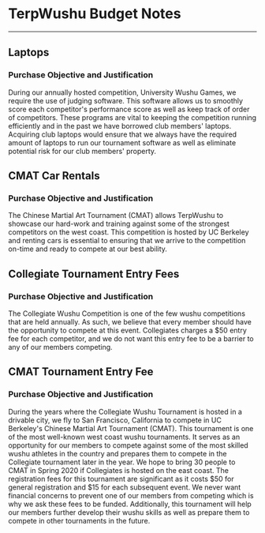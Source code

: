 # TerpWushu Budget Notes

---

## Laptops

### Purchase Objective and Justification

During our annually hosted competition, University Wushu Games, we require the use of judging software. This software allows us to smoothly score each competitor's performance score as well as keep track of order of competitors. These programs are vital to keeping the competition running efficiently and in the past we have borrowed club members' laptops. Acquiring club laptops would ensure that we always have the required amount of laptops to run our tournament software as well as eliminate potential risk for our club members' property.



## CMAT Car Rentals

### Purchase Objective and Justification

The Chinese Martial Art Tournament (CMAT) allows TerpWushu to showcase our hard-work and training against some of the strongest competitors on the west coast. This competition is hosted by UC Berkeley and renting cars is essential to ensuring that we arrive to the competition on-time and ready to compete at our best ability.



## Collegiate Tournament Entry Fees

### Purchase Objective and Justification

The Collegiate Wushu Competition is one of the few wushu competitions that are held annually. As such, we believe that every member should have the opportunity to compete at this event. Collegiates charges a $50 entry fee for each competitor, and we do not want this entry fee to be a barrier to any of our members competing.



## CMAT Tournament Entry Fee

### Purchase Objective and Justification

During the years where the Collegiate Wushu Tournament is hosted in a drivable city, we fly to San Francisco, California to compete in UC Berkeley's Chinese Martial Art Tournament (CMAT). This tournament is one of the most well-known west coast wushu tournaments. It serves as an opportunity for our members to compete against some of the most skilled wushu athletes in the country and prepares them to compete in the Collegiate tournament later in the year. We hope to bring 30 people to CMAT in Spring 2020 if Collegiates is hosted on the east coast. The registration fees for this tournament are significant as it costs $50 for general registration and $15 for each subsequent event. We never want financial concerns to prevent one of our members from competing which is why we ask these fees to be funded. Additionally, this tournament will help our members further develop their wushu skills as well as prepare them to compete in other tournaments in the future.